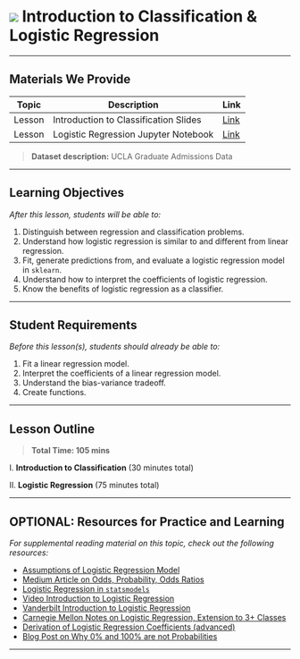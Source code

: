# ![](https://ga-dash.s3.amazonaws.com/production/assets/logo-9f88ae6c9c3871690e33280fcf557f33.png) Introduction to Classification & Logistic Regression

---

## Materials We Provide

| Topic | Description | Link |
| --- | --- | --- |
| Lesson | Introduction to Classification Slides | [Link](./intro-to-classification.pdf)|
| Lesson | Logistic Regression Jupyter Notebook | [Link](./starter-code.ipynb)|

> **Dataset description:** UCLA Graduate Admissions Data

---

## Learning Objectives

*After this lesson, students will be able to:*

1. Distinguish between regression and classification problems.
2. Understand how logistic regression is similar to and different from linear regression.
3. Fit, generate predictions from, and evaluate a logistic regression model in `sklearn`.
4. Understand how to interpret the coefficients of logistic regression.
5. Know the benefits of logistic regression as a classifier.

---

## Student Requirements

*Before this lesson(s), students should already be able to:*

1. Fit a linear regression model.
2. Interpret the coefficients of a linear regression model.
3. Understand the bias-variance tradeoff.
4. Create functions.

---

## Lesson Outline

> **Total Time: 105 mins**

I. **Introduction to Classification** (30 minutes total)

II. **Logistic Regression** (75 minutes total)

---

## OPTIONAL: Resources for Practice and Learning

*For supplemental reading material on this topic, check out the following resources:*

- [Assumptions of Logistic Regression Model](./logistic_regression_assumptions.pdf)
- [Medium Article on Odds, Probability, Odds Ratios](https://towardsdatascience.com/are-you-mixing-up-odds-with-probability-5f2d385fa890)
- [Logistic Regression in `statsmodels`](http://nbviewer.jupyter.org/github/carljv/Will_it_Python/blob/master/ARM/ch5/arsenic_wells_switching.ipynb)
- [Video Introduction to Logistic Regression](https://www.youtube.com/watch?v=zAULhNrnuL4&noredirect=1)
- [Vanderbilt Introduction to Logistic Regression](https://www.mc.vanderbilt.edu/gcrc/workshop_files/2004-11-12.pdf)
- [Carnegie Mellon Notes on Logistic Regression, Extension to 3+ Classes](https://www.stat.cmu.edu/~cshalizi/402/lectures/14-logistic-regression/lecture-14.pdf)
- [Derivation of Logistic Regression Coefficients (advanced)](http://www.win-vector.com/blog/2011/09/the-simpler-derivation-of-logistic-regression/)
- [Blog Post on Why 0% and 100% are not Probabilities](https://www.lesswrong.com/posts/QGkYCwyC7wTDyt3yT/0-and-1-are-not-probabilities)
---
